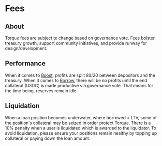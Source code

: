 # Fees

## About

Torque fees are subject to change based on governance vote. Fees bolster treasury growth, support community initiatives, and provide runway for design/development.

## Performance

When it comes to [Boost](https://app.torque.fi/boost), profits are split 80/20 between depositors and the treasury. When it comes to [Borrow](https://app.torque.fi/borrow), there will be no profits until the end collateral (USDC) is made productive via governance vote. That means for the time being, reserves remain idle.

## Liquidation

When a loan position becomes underwater, where borrowed > LTV, some of the position's collateral may be seized in order protect Torque. There is a 10% penalty when a user is liquidated which is awarded to the liquidator. To avoid liquidation, please ensure your positions remain healthy by topping up collateral or paying down the loan amount.